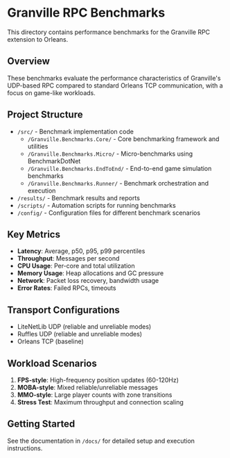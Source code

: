 # Granville RPC Benchmarks

This directory contains performance benchmarks for the Granville RPC extension to Orleans.

## Overview

These benchmarks evaluate the performance characteristics of Granville's UDP-based RPC compared to standard Orleans TCP communication, with a focus on game-like workloads.

## Project Structure

- `/src/` - Benchmark implementation code
  - `/Granville.Benchmarks.Core/` - Core benchmarking framework and utilities
  - `/Granville.Benchmarks.Micro/` - Micro-benchmarks using BenchmarkDotNet
  - `/Granville.Benchmarks.EndToEnd/` - End-to-end game simulation benchmarks
  - `/Granville.Benchmarks.Runner/` - Benchmark orchestration and execution
- `/results/` - Benchmark results and reports
- `/scripts/` - Automation scripts for running benchmarks
- `/config/` - Configuration files for different benchmark scenarios

## Key Metrics

- **Latency**: Average, p50, p95, p99 percentiles
- **Throughput**: Messages per second
- **CPU Usage**: Per-core and total utilization
- **Memory Usage**: Heap allocations and GC pressure
- **Network**: Packet loss recovery, bandwidth usage
- **Error Rates**: Failed RPCs, timeouts

## Transport Configurations

- LiteNetLib UDP (reliable and unreliable modes)
- Ruffles UDP (reliable and unreliable modes)
- Orleans TCP (baseline)

## Workload Scenarios

1. **FPS-style**: High-frequency position updates (60-120Hz)
2. **MOBA-style**: Mixed reliable/unreliable messages
3. **MMO-style**: Large player counts with zone transitions
4. **Stress Test**: Maximum throughput and connection scaling

## Getting Started

See the documentation in `/docs/` for detailed setup and execution instructions.
